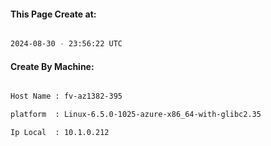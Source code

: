 
   
#### This Page Create at:

```bash

2024-08-30 - 23:56:22 UTC

```

#### Create By Machine:

```bash

Host Name : fv-az1382-395

platform  : Linux-6.5.0-1025-azure-x86_64-with-glibc2.35

Ip Local  : 10.1.0.212

```

